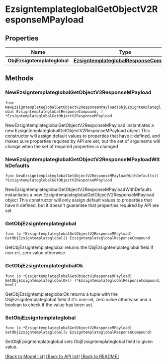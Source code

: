 # EzsigntemplateglobalGetObjectV2ResponseMPayload

## Properties

Name | Type | Description | Notes
------------ | ------------- | ------------- | -------------
**ObjEzsigntemplateglobal** | [**EzsigntemplateglobalResponseCompound**](EzsigntemplateglobalResponseCompound.md) |  | 

## Methods

### NewEzsigntemplateglobalGetObjectV2ResponseMPayload

`func NewEzsigntemplateglobalGetObjectV2ResponseMPayload(objEzsigntemplateglobal EzsigntemplateglobalResponseCompound, ) *EzsigntemplateglobalGetObjectV2ResponseMPayload`

NewEzsigntemplateglobalGetObjectV2ResponseMPayload instantiates a new EzsigntemplateglobalGetObjectV2ResponseMPayload object
This constructor will assign default values to properties that have it defined,
and makes sure properties required by API are set, but the set of arguments
will change when the set of required properties is changed

### NewEzsigntemplateglobalGetObjectV2ResponseMPayloadWithDefaults

`func NewEzsigntemplateglobalGetObjectV2ResponseMPayloadWithDefaults() *EzsigntemplateglobalGetObjectV2ResponseMPayload`

NewEzsigntemplateglobalGetObjectV2ResponseMPayloadWithDefaults instantiates a new EzsigntemplateglobalGetObjectV2ResponseMPayload object
This constructor will only assign default values to properties that have it defined,
but it doesn't guarantee that properties required by API are set

### GetObjEzsigntemplateglobal

`func (o *EzsigntemplateglobalGetObjectV2ResponseMPayload) GetObjEzsigntemplateglobal() EzsigntemplateglobalResponseCompound`

GetObjEzsigntemplateglobal returns the ObjEzsigntemplateglobal field if non-nil, zero value otherwise.

### GetObjEzsigntemplateglobalOk

`func (o *EzsigntemplateglobalGetObjectV2ResponseMPayload) GetObjEzsigntemplateglobalOk() (*EzsigntemplateglobalResponseCompound, bool)`

GetObjEzsigntemplateglobalOk returns a tuple with the ObjEzsigntemplateglobal field if it's non-nil, zero value otherwise
and a boolean to check if the value has been set.

### SetObjEzsigntemplateglobal

`func (o *EzsigntemplateglobalGetObjectV2ResponseMPayload) SetObjEzsigntemplateglobal(v EzsigntemplateglobalResponseCompound)`

SetObjEzsigntemplateglobal sets ObjEzsigntemplateglobal field to given value.



[[Back to Model list]](../README.md#documentation-for-models) [[Back to API list]](../README.md#documentation-for-api-endpoints) [[Back to README]](../README.md)


